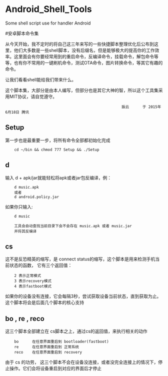 # Android_Shell_Tools
Some shell script use for handler Android

#安卓脚本命令集

从今天开始，我不定时的将自己这三年来写的一些快捷脚本整理优化后公布到这里，他们大多数是一些shell脚本，没有后缀名，但是能够极大的提高你的工作效率。这里面会有你要经常用到的重启命令，反编译命令，挂载命令，解包命令等等，也有你不常用的一键刷机命令，测试OTA命令，图片转换命令，等其它有趣的命令。

让我们看看shell能给我们带来什么。

这个脚本集，大部分是由本人编写，但部分也是其它大神的智，所以这个工具集采用MIT协议，请自觉遵守。

                                                        振云      于 2015年6月18日 腾讯

Setup
------

第一步也是最重要一步，将所有命令全部都初始化完成

		cd ~/bin && chmod 777 Setup && ./Setup


d
------

输入 d + apk/jar就能轻松将apk或者jar包反编译，例：

		d music.apk
		或者
		d android.policy.jar

如果你只输入:  

		d music

		工具会自动查找当前目录下会不会存在 music.apk 或者 music.jar
		并将其反编译

cs
-------

这不是反恐精英的缩写，是 connect status的缩写，这个脚本是用来检测手机当前状态的函数，
它有三个返回值：

		2 表示正常模式
		3 表示recovery模式
		4 表示fastboot模式

如果你的设备没有连接，它会每隔3秒，尝试获取设备当前状态，直到获取为止。这个脚本将会是后面几个脚本的核心支持

bo , re , reco
-------

这三个脚本全部建立在 cs脚本之上，通过cs的返回值，来执行相关的动作

		bo 		在任意界面重启到 bootloader(fastboot)
		re 		在任意界面重启到 正常系统
		reco 	在任意界面重启到 recovery

由于 cs 的功劳， 这三个脚本不会在设备没连接，或者没完全连接上的情况下，停止操作。它们会将设备重启到对应的界面后才停止

